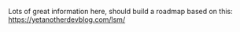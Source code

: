 Lots of great information here, should build a roadmap based on this: https://yetanotherdevblog.com/lsm/

